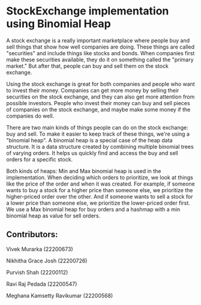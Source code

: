 # StockExchange implementation using Binomial Heap
A stock exchange is a really important marketplace where people buy and sell things that show how well companies are doing. These things are called "securities" and include things like stocks and bonds. When companies first make these securities available, they do it on something called the "primary market." But after that, people can buy and sell them on the stock exchange.

Using the stock exchange is great for both companies and people who want to invest their money. Companies can get more money by selling their securities on the stock exchange, and they can also get more attention from possible investors. People who invest their money can buy and sell pieces of companies on the stock exchange, and maybe make some money if the companies do well.

There are two main kinds of things people can do on the stock exchange: buy and sell. To make it easier to keep track of these things, we're using a "binomial heap". A binomial heap is a special case of the heap data structure. It is a data structure created by combining multiple binomial trees of varying orders. It helps us quickly find and access the buy and sell orders for a specific stock. 

Both kinds of heaps: Min and Max binomial heap is used in the implementation. When deciding which orders to prioritize, we look at things like the price of the order and when it was created. For example, if someone wants to buy a stock for a higher price than someone else, we prioritize the higher-priced order over the other. And if someone wants to sell a stock for a lower price than someone else, we prioritize the lower-priced order first. We use a Max binomial heap for buy orders and a hashmap with a min binomial heap as value for sell orders.

## Contributors:
Vivek Murarka (22200673)

Nikhitha Grace Josh (22200726)

Purvish Shah (22200112)

Ravi Raj Pedada (22200547)

Meghana Kamsetty Ravikumar (22200568)
